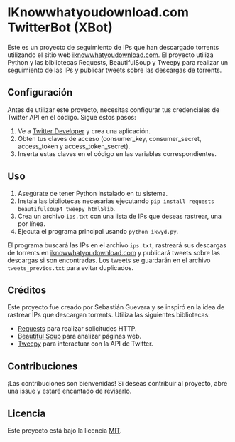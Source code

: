 # IKnowwhatyoudownload.com TwitterBot (XBot)

Este es un proyecto de seguimiento de IPs que han descargado torrents utilizando el sitio web [iknowwhatyoudownload.com](https://iknowwhatyoudownload.com/). El proyecto utiliza Python y las bibliotecas Requests, BeautifulSoup y Tweepy para realizar un seguimiento de las IPs y publicar tweets sobre las descargas de torrents.

## Configuración

Antes de utilizar este proyecto, necesitas configurar tus credenciales de Twitter API en el código. Sigue estos pasos:

1. Ve a [Twitter Developer](https://developer.twitter.com/en/apps) y crea una aplicación.
2. Obten tus claves de acceso (consumer_key, consumer_secret, access_token y access_token_secret).
3. Inserta estas claves en el código en las variables correspondientes.

## Uso

1. Asegúrate de tener Python instalado en tu sistema.
2. Instala las bibliotecas necesarias ejecutando `pip install requests beautifulsoup4 tweepy html5lib`.
3. Crea un archivo `ips.txt` con una lista de IPs que deseas rastrear, una por línea.
4. Ejecuta el programa principal usando `python ikwyd.py`.

El programa buscará las IPs en el archivo `ips.txt`, rastreará sus descargas de torrents en [iknowwhatyoudownload.com](https://iknowwhatyoudownload.com/) y publicará tweets sobre las descargas si son encontradas. Los tweets se guardarán en el archivo `tweets_previos.txt` para evitar duplicados.

## Créditos

Este proyecto fue creado por Sebastián Guevara y se inspiró en la idea de rastrear IPs que descargan torrents. Utiliza las siguientes bibliotecas:

- [Requests](https://docs.python-requests.org/en/latest/) para realizar solicitudes HTTP.
- [Beautiful Soup](https://www.crummy.com/software/BeautifulSoup/) para analizar páginas web.
- [Tweepy](https://www.tweepy.org/) para interactuar con la API de Twitter.

## Contribuciones

¡Las contribuciones son bienvenidas! Si deseas contribuir al proyecto, abre una issue y estaré encantado de revisarlo.

## Licencia

Este proyecto está bajo la licencia [MIT](LICENSE).
